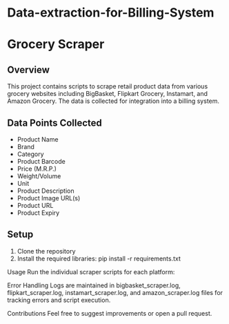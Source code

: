 # Data-extraction-for-Billing-System
# Grocery Scraper

## Overview
This project contains scripts to scrape retail product data from various grocery websites including BigBasket, Flipkart Grocery, Instamart, and Amazon Grocery. The data is collected for integration into a billing system.

## Data Points Collected
- Product Name
- Brand
- Category
- Product Barcode
- Price (M.R.P.)
- Weight/Volume
- Unit
- Product Description
- Product Image URL(s)
- Product URL
- Product Expiry

## Setup
1. Clone the repository
2. Install the required libraries:
pip install -r requirements.txt

Usage
Run the individual scraper scripts for each platform:

Error Handling
Logs are maintained in bigbasket_scraper.log, flipkart_scraper.log, instamart_scraper.log, and amazon_scraper.log files for tracking errors and script execution.

Contributions
Feel free to suggest improvements or open a pull request.
